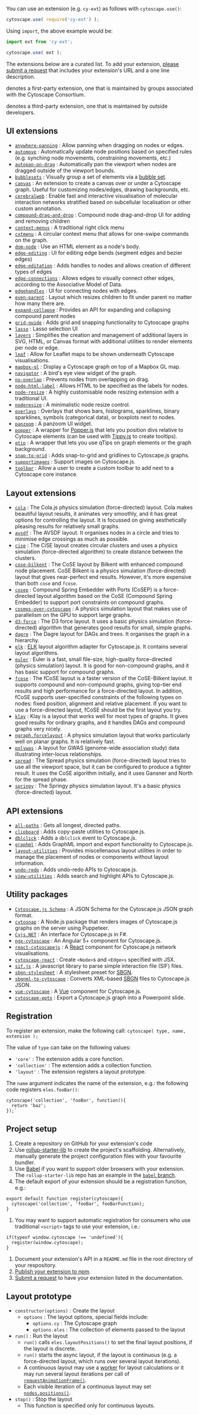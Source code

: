 You can use an extension (e.g. `cy-ext`) as follows with `cytoscape.use()`:

```js
cytoscape.use( require('cy-ext') );
```

Using `import`, the above example would be:

```js
import ext from 'cy-ext';

cytoscape.use( ext );
```

The extensions below are a curated list.  To add your extension, [please submit a request](https://github.com/cytoscape/cytoscape.js/issues/new?labels=documentation&title=List%20extension%20:%20%3Cyour%20extension%20name%3E&body=Please%20enter%20your%20Github%20URL%20and%20a%20one-line%20description) that includes your extension's URL and a one line description.

<i class="fa fa-fw fa-user"></i> denotes a first-party extension, one that is maintained by groups associated with the Cytoscape Consortium.

<i class="fa fa-fw fa-users"></i> denotes a third-party extension, one that is maintained by outside developers.

## UI extensions

 * <i class="fa fa-fw fa-users"></i> [`anywhere-panning`](https://github.com/lambdalisue/cytoscape-anywhere-panning) : Allow panning when dragging on nodes or edges.
 * <i class="fa fa-fw fa-user"></i> [`automove`](https://github.com/cytoscape/cytoscape.js-automove) : Automatically update node positions based on specified rules (e.g. synching node movements, constraining movements, etc.)
 * <i class="fa fa-fw fa-user"></i> [`autopan-on-drag`](https://github.com/iVis-at-Bilkent/cytoscape.js-autopan-on-drag) : Automatically pan the viewport when nodes are dragged outside of the viewport bounds.
 * <i class="fa fa-fw fa-users"></i> [`bubblesets`](https://github.com/sgratzl/cytoscape.js-bubblesets) : Visually group a set of elements via a [bubble set](https://ieeexplore.ieee.org/document/5290706).
 * <i class="fa fa-fw fa-users"></i> [`canvas`](https://github.com/classcraft/cytoscape.js-canvas) : An extension to create a canvas over or under a Cytoscape graph. Useful for customizing nodes/edges, drawing backgrounds, etc.
 * <i class="fa fa-fw fa-users"></i> [`cerebralweb`](https://github.com/silviafrias/cerebral-web) : Enable fast and interactive visualisation of molecular interaction networks stratified based on subcellular localisation or other custom annotation.
 * <i class="fa fa-fw fa-user"></i> [`compound-drag-and-drop`](https://github.com/cytoscape/cytoscape.js-compound-drag-and-drop) : Compound node drag-and-drop UI for adding and removing children
 * <i class="fa fa-fw fa-user"></i> [`context-menus`](https://github.com/iVis-at-Bilkent/cytoscape.js-context-menus) : A traditional right click menu
 * <i class="fa fa-fw fa-user"></i> [`cxtmenu`](https://github.com/cytoscape/cytoscape.js-cxtmenu) : A circular context menu that allows for one-swipe commands on the graph.
 * <i class="fa fa-fw fa-users"></i> [`dom-node`](https://github.com/mwri/cytoscape-dom-node) : Use an HTML element as a node's body.
 * <i class="fa fa-fw fa-user"></i> [`edge-editing`](https://github.com/iVis-at-Bilkent/cytoscape.js-edge-editing) : UI for editing edge bends (segment edges and bezier edges)
 * <i class="fa fa-fw fa-users"></i> [`edge-editation`](https://github.com/frankiex/cytoscape.js-edge-editation) : Adds handles to nodes and allows creation of different types of edges
 * <i class="fa fa-fw fa-users"></i> [`edge-connections`](https://github.com/jri/cytoscape-edge-connections) : Allows edges to visually connect other edges, according to the Associative Model of Data.
 * <i class="fa fa-fw fa-user"></i> [`edgehandles`](https://github.com/cytoscape/cytoscape.js-edgehandles) : UI for connecting nodes with edges.
 * <i class="fa fa-fw fa-users"></i> [`even-parent`](https://github.com/mo0om/cytoscape-even-parent) : Layout which resizes children to fit under parent no matter how many there are.
 * <i class="fa fa-fw fa-user"></i> [`expand-collapse`](https://github.com/iVis-at-Bilkent/cytoscape.js-expand-collapse) : Provides an API for expanding and collapsing compound parent nodes
 * <i class="fa fa-fw fa-user"></i> [`grid-guide`](https://github.com/iVis-at-Bilkent/cytoscape.js-grid-guide) : Adds grid and snapping functionality to Cytoscape graphs
 * <i class="fa fa-fw fa-users"></i> [`lasso`](https://github.com/zakjan/cytoscape-lasso) : Lasso selection UI
 * <i class="fa fa-fw fa-users"></i> [`layers`](https://github.com/sgratzl/cytoscape.js-layers) : Simplifies the creation and management of additional layers in SVG, HTML, or Canvas format with additional utilities to render elements per node or edge.
 * <i class="fa fa-fw fa-user"></i> [`leaf`](https://github.com/cytoscape/cytoscape.js-leaflet) : Allow for Leaflet maps to be shown underneath Cytoscape visualisations.
 * <i class="fa fa-fw fa-users"></i> [`mapbox-gl`](https://github.com/zakjan/cytoscape-mapbox-gl) : Display a Cytoscape graph on top of a Mapbox GL map.
 * <i class="fa fa-fw fa-user"></i> [`navigator`](https://github.com/cytoscape/cytoscape.js-navigator) : A bird's eye view widget of the graph.
 * <i class="fa fa-fw fa-users"></i> [`no-overlap`](https://mo0om.github.io/cytoscape-no-overlap) : Prevents nodes from overlapping on drag.
 * <i class="fa fa-fw fa-users"></i> [`node-html-label`](https://github.com/kaluginserg/cytoscape-node-html-label) : Allows HTML to be specified as the labels for nodes.
 * <i class="fa fa-fw fa-user"></i> [`node-resize`](https://github.com/iVis-at-Bilkent/cytoscape.js-node-resize) : A highly customisable node resizing extension with a traditional UI.
 * <i class="fa fa-fw fa-users"></i> [`noderesize`](https://github.com/curupaco/cytoscape.js-noderesize) : A minimalistic node resize control.
 * <i class="fa fa-fw fa-users"></i> [`overlays`](https://github.com/sgratzl/cytoscape.js-overlays) : Overlays that shows bars, histograms, sparklines, binary sparklines, symbols (categorical data), or boxplots next to nodes.
 * <i class="fa fa-fw fa-user"></i> [`panzoom`](https://github.com/cytoscape/cytoscape.js-panzoom) : A panzoom UI widget.
 * <i class="fa fa-fw fa-user"></i> [`popper`](https://github.com/cytoscape/cytoscape.js-popper) : A wrapper for [Popper.js](https://popper.js.org/) that lets you position divs relative to Cytoscape elements (can be used with [Tippy.js](https://atomiks.github.io/tippyjs/) to create tooltips).
 * <i class="fa fa-fw fa-user"></i> [`qtip`](https://github.com/cytoscape/cytoscape.js-qtip) : A wrapper that lets you use qTips on graph elements or the graph background.
 * <i class="fa fa-fw fa-users"></i> [`snap-to-grid`](https://github.com/guimeira/cytoscape-snap-to-grid) : Adds snap-to-grid and gridlines to Cytoscape.js graphs.
 * <i class="fa fa-fw fa-users"></i> [`supportimages`](https://github.com/jhonatandarosa/cytoscape.js-supportimages) : Support images on Cytoscape.js.
 * <i class="fa fa-fw fa-users"></i> [`toolbar`](https://github.com/bdparrish/cytoscape.js-toolbar) : Allow a user to create a custom toolbar to add next to a Cytoscape core instance.


## Layout extensions

 * <i class="fa fa-fw fa-user"></i> [`cola`](https://github.com/cytoscape/cytoscape.js-cola) : The Cola.js physics simulation (force-directed) layout.  Cola makes beautiful layout results, it animates very smoothly, and it has great options for controlling the layout.  It is focussed on giving aesthetically pleasing results for relatively small graphs.
 * <i class="fa fa-fw fa-user"></i> [`avsdf`](https://github.com/iVis-at-Bilkent/cytoscape.js-avsdf) : The AVSDF layout.  It organises nodes in a circle and tries to minimise edge crossings as much as possible.
 * <i class="fa fa-fw fa-user"></i> [`cise`](https://github.com/iVis-at-Bilkent/cytoscape.js-cise) : The CiSE layout creates circular clusters and uses a physics simulation (force-directed algorithm) to create distance between the clusters.
 * <i class="fa fa-fw fa-user"></i> [`cose-bilkent`](https://github.com/cytoscape/cytoscape.js-cose-bilkent) : The CoSE layout by Bilkent with enhanced compound node placement.  CoSE Bilkent is a physics simulation (force-directed) layout that gives near-perfect end results.  However, it's more expensive than both `cose` and `fcose`.
 * <i class="fa fa-fw fa-user"></i> [`cosep`](https://github.com/iVis-at-Bilkent/cytoscape.js-cosep) : 
Compound Spring Embedder with Ports (CoSEP) is a force-directed layout algorithm based on the CoSE (Compound Spring Embedder) to support port constraints on compound graphs.
 * <i class="fa fa-fw fa-users"></i> [`cosmos-over-cytoscape`](https://github.com/simCecca/cosmosOverCytoscape) : 
A physics simulation layout that makes use of parallelism on the GPU to support large graphs.
 * <i class="fa fa-fw fa-users"></i> [`d3-force`](https://github.com/shichuanpo/cytoscape.js-d3-force) : The D3 force layout.  It uses a basic physics simulation (force-directed) algorithm that generates good results for small, simple graphs.
 * <i class="fa fa-fw fa-user"></i> [`dagre`](https://github.com/cytoscape/cytoscape.js-dagre) : The Dagre layout for DAGs and trees.  It organises the graph in a hierarchy.
 * <i class="fa fa-fw fa-user"></i> [`elk`](https://github.com/cytoscape/cytoscape.js-elk) : [ELK](https://github.com/OpenKieler/elkjs) layout algorithm adapter for Cytoscape.js.  It contains several layout algorithms.
 * <i class="fa fa-fw fa-user"></i> [`euler`](https://github.com/cytoscape/cytoscape.js-euler) : Euler is a fast, small file-size, high-quality force-directed (physics simulation) layout.  It is good for non-compound graphs, and it has basic support for compound graphs.
 * <i class="fa fa-fw fa-user"></i> [`fcose`](https://github.com/iVis-at-Bilkent/cytoscape.js-fcose) : The fCoSE layout is a faster version of the CoSE-Bilkent layout.  It supports compound and non-compound graphs, giving top-tier end results and high performance for a force-directed layout.  In addition, fCoSE supports user-specified constraints of the following types on nodes: fixed position, alignment and relative placement.  If you want to use a force-directed layout, fCoSE should be the first layout you try.
 * <i class="fa fa-fw fa-user"></i> [`klay`](https://github.com/cytoscape/cytoscape.js-klay) : Klay is a layout that works well for most types of graphs.  It gives good results for ordinary graphs, and it handles DAGs and compound graphs very nicely.
 * <i class="fa fa-fw fa-users"></i> [`ngraph.forcelayout`](https://github.com/Nickolasmv/cytoscape-ngraph.forcelayout) : A physics simulation layout that works particularly well on planar graphs.  It is relatively fast.
 * <i class="fa fa-fw fa-users"></i> [`polywas`](https://github.com/monprin/polywas) : A layout for GWAS (genome-wide association study) data illustrating inter-locus relationships.
 * <i class="fa fa-fw fa-user"></i> [`spread`](https://github.com/cytoscape/cytoscape.js-spread) : The Spread physics simulation (force-directed) layout tries to use all the viewport space, but it can be configured to produce a tighter result.  It uses the CoSE algorithm initially, and it uses Gansner and North for the spread phase.
 * <i class="fa fa-fw fa-user"></i> [`springy`](https://github.com/cytoscape/cytoscape.js-springy) : The Springy physics simulation layout.  It's a basic physics (force-directed) layout.


## API extensions

 * <i class="fa fa-fw fa-users"></i> [`all-paths`](https://github.com/daniel-dx/cytoscape-all-paths) : Gets all longest, directed paths.
 * <i class="fa fa-fw fa-user"></i> [`clipboard`](https://github.com/iVis-at-Bilkent/cytoscape.js-clipboard) : Adds copy-paste utilities to Cytoscape.js.
 * <i class="fa fa-fw fa-users"></i> [`dblclick`](https://github.com/lambdalisue/cytoscape-dblclick) : Adds a `dblclick` event to Cytoscape.js.
 * <i class="fa fa-fw fa-user"></i> [`graphml`](https://github.com/iVis-at-Bilkent/cytoscape.js-graphml) : Adds GraphML import and export functionality to Cytoscape.js.
 * <i class="fa fa-fw fa-user"></i> [`layout-utilities`](https://github.com/iVis-at-Bilkent/cytoscape.js-layout-utilities) : Provides miscellenaous layout utilities in order to manage the placement of nodes or components without layout information.
 * <i class="fa fa-fw fa-user"></i> [`undo-redo`](https://github.com/iVis-at-Bilkent/cytoscape.js-undo-redo) : Adds undo-redo APIs to Cytoscape.js.
 * <i class="fa fa-fw fa-user"></i> [`view-utilities`](https://github.com/iVis-at-Bilkent/cytoscape.js-view-utilities) : Adds search and highlight APIs to Cytoscape.js.

## Utility packages

 * <i class="fa fa-fw fa-users"></i> [`Cytoscape.js Schema`](https://github.com/AZaitzeff/cytoscape_js_schema) : A JSON Schema for the Cytoscape.js JSON graph format.
 * <i class="fa fa-fw fa-user"></i> [`cytosnap`](https://github.com/cytoscape/cytosnap) : A Node.js package that renders images of Cytoscape.js graphs on the server using Puppeteer.
 * <i class="fa fa-fw fa-users"></i> [`Cyjs.NET`](https://fslab.org/Cyjs.NET/) : An interface for Cytoscape.js in F#.
 * <i class="fa fa-fw fa-users"></i> [`ngx-cytoscape`](https://github.com/calvinvette/ngx-cytoscape) : An Angular 5+ component for Cytoscape.js.
 * <i class="fa fa-fw fa-user"></i> [`react-cytoscapejs`](https://github.com/plotly/react-cytoscapejs) : A [React](https://reactjs.org) component for Cytoscape.js network visualisations.
 * <i class="fa fa-fw fa-users"></i> [`cytoscape-react`](https://github.com/mwri/cytoscape-react) : Create `<Node>`s and `<Edge>s` specified with JSX.
 * <i class="fa fa-fw fa-users"></i> [`sif.js`](https://github.com/jmvillaveces/sif.js) : A javascript library to parse simple interaction file (SIF) files.
 * <i class="fa fa-fw fa-user"></i> [`sbgn-stylesheet`](https://github.com/PathwayCommons/cytoscape-sbgn-stylesheet) : A stylesheet preset for [SBGN](https://sbgn.github.io/sbgn/).
 * <i class="fa fa-fw fa-user"></i> [`sbgnml-to-cytoscape`](https://github.com/PathwayCommons/sbgnml-to-cytoscape) : Converts XML-based [SBGN](https://sbgn.github.io/sbgn/) files to Cytoscape.js JSON.
 * <i class="fa fa-fw fa-users"></i> [`vue-cytoscape`](https://www.npmjs.com/package/vue-cytoscape) : A [Vue](https://vuejs.org) component for Cytoscape.js.
 * <i class="fa fa-fw fa-users"></i> [`cytoscape-pptx`](https://github.com/Hoogkamer/cytoscape-pptx) : Export a Cytoscape.js graph into a Powerpoint slide.


## Registration

To register an extension, make the following call: `cytoscape( type, name, extension );`

The value of `type` can take on the following values:

 * `'core'` : The extension adds a core function.
 * `'collection'` : The extension adds a collection function.
 * `'layout'` : The extension registers a layout prototype.

The `name` argument indicates the name of the extension, e.g.: the following code registers `eles.fooBar()`:

```
cytoscape('collection', 'fooBar', function(){
  return 'baz';
});`
```



## Project setup

1. Create a repository on GitHub for your extension's code
1. Use [rollup-starter-lib](https://github.com/rollup/rollup-starter-lib) to create the project's scaffolding.  Alternatively, manually generate the project configuration files with your favourite bundler.
1. Use [Babel](https://babeljs.io) if you want to support older browsers with your extension.  The `rollup-starter-lib` repo has an example in the [`babel` branch](https://github.com/rollup/rollup-starter-lib/tree/babel).
1. The default export of your extension should be a registration function, e.g.:
  ```
  export default function register(cytoscape){
    cytoscape('collection', 'fooBar', fooBarFunction);
  }
  ```
1. You may want to support automatic registration for consumers who use traditional `<script>` tags to use your extension, i.e.:
  ```
  if(typeof window.cytoscape !== 'undefined'){
    register(window.cytoscape);
  }
  ```
1. Document your extension's API in a `README.md` file in the root directory of your respository.
1. [Publish your extension to npm](https://docs.npmjs.com/cli/publish).
1. [Submit a request](https://github.com/cytoscape/cytoscape.js/issues/new?labels=documentation&title=List%20extension%20:%20%3Cyour%20extension%20name%3E&body=Please%20enter%20your%20Github%20URL%20and%20a%20one-line%20description) to have your extension listed in the documentation.

## Layout prototype

- `constructor(options)` : Create the layout
  - `options` : The layout options, special fields include:
    - `options.cy` : The Cytoscape graph
    - `options.eles` : The collection of elements passed to the layout
- `run()` : Run the layout
  - `run()` calls `eles.layoutPositions()` to set the final layout positions, if the layout is discrete.
  - `run()` starts the async layout, if the layout is continuous (e.g. a force-directed layout, which runs over several layout iterations).
  - A continuous layout may use a [worker](https://developer.mozilla.org/en-US/docs/Web/API/Web_Workers_API/Using_web_workers) for layout calculations or it may run several layout iterations per call of [`requestAnimationFrame()`](https://developer.mozilla.org/en-US/docs/Web/API/window/requestAnimationFrame).
  - Each visible iteration of a continuous layout may set [`nodes.positions()`](#nodes.positions).
- `stop()` : Stop the layout
  - This function is specified only for continuous layouts.
